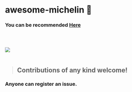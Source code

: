 # awesome-michelin :fork_and_knife:

### You can be recommended [Here](https://github.com/yuri-von-gella/awesome-michelin/issues)

<br/><br/>

<img src="냠.jpg">



<br/>

<br/>



> ## Contributions of any kind welcome!

### Anyone can register an issue.

